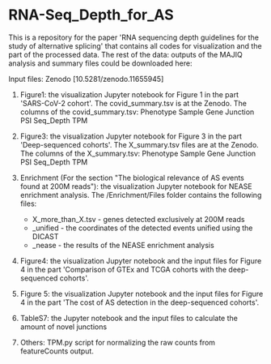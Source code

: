 # RNA-Seq_Depth_for_AS

This is a repository for the paper 'RNA sequencing depth guidelines for the study of alternative splicing' that contains all codes for visualization and the part of the processed data. The rest of the data: outputs of the MAJIQ analysis and summary files could be downloaded here:

Input files: Zenodo [10.5281/zenodo.11655945]

1) Figure1: the visualization Jupyter notebook for Figure 1 in the part 'SARS-CoV-2 cohort'. The covid_summary.tsv is at the Zenodo.
The columns of the covid_summary.tsv:
Phenotype Sample Gene Junction PSI Seq_Depth TPM 

3) Figure3: the visualization Jupyter notebook for Figure 3 in the part 'Deep-sequenced cohorts'. The X_summary.tsv files are at the Zenodo.
The columns of the X_summary.tsv:
Phenotype Sample Gene Junction PSI Seq_Depth TPM

5) Enrichment (For the section "The biological relevance of AS events found at 200M reads"): the visualization Jupyter notebook for NEASE enrichment analysis. The /Enrichment/Files folder contains the following files:
   - X_more_than_X.tsv - genes detected exclusively at 200M reads
   - _unified - the coordinates of the detected events unified using the DICAST
   - _nease - the results of the NEASE enrichment analysis
6) Figure4: the visualization Jupyter notebook and the input files for Figure 4 in the part 'Comparison of GTEx and TCGA cohorts with the deep-sequenced cohorts'.
7) Figure 5: the visualization Jupyter notebook and the input files for Figure 4 in the part 'The cost of AS detection in the deep-sequenced cohorts'.
8) TableS7: the Jupyter notebook and the input files to calculate the amount of novel junctions
9) Others: TPM.py script for normalizing the raw counts from featureCounts output.
